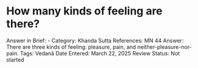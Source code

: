 # How many kinds of feeling are there?

Answer in Brief: -
 Category: Khanda
Sutta References: MN 44
Answer: There are three kinds of feeling: pleasure, pain, and neither-pleasure-nor-pain.
Tags: Vedanā
Date Entered: March 22, 2025
Review Status: Not started